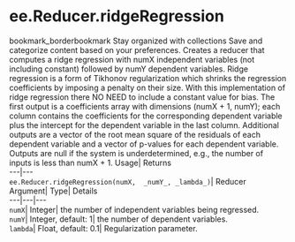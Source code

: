  
#  ee.Reducer.ridgeRegression 
bookmark_borderbookmark Stay organized with collections  Save and categorize content based on your preferences. 
Creates a reducer that computes a ridge regression with numX independent variables (not including constant) followed by numY dependent variables. Ridge regression is a form of Tikhonov regularization which shrinks the regression coefficients by imposing a penalty on their size. With this implementation of ridge regression there NO NEED to include a constant value for bias. 
The first output is a coefficients array with dimensions (numX + 1, numY); each column contains the coefficients for the corresponding dependent variable plus the intercept for the dependent variable in the last column. Additional outputs are a vector of the root mean square of the residuals of each dependent variable and a vector of p-values for each dependent variable. Outputs are null if the system is underdetermined, e.g., the number of inputs is less than numX + 1.
Usage| Returns  
---|---  
`ee.Reducer.ridgeRegression(numX,  _numY_, _lambda_)`| Reducer  
Argument| Type| Details  
---|---|---  
`numX`| Integer| the number of independent variables being regressed.  
`numY`| Integer, default: 1| the number of dependent variables.  
`lambda`| Float, default: 0.1| Regularization parameter.  
